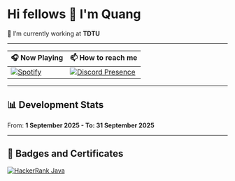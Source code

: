 # Hi fellows 👋 I'm Quang

🔭 I’m currently working at **TDTU**  

---

| 🎧 Now Playing | 📫 How to reach me |
|----------------|---------------------|
| [![Spotify](https://novatorem-yourname.vercel.app/api/spotify)](https://open.spotify.com/user/31dw2orb32kyydpudl2bqh2laejy?si=6cef3427ab4d4074) | [![Discord Presence](https://lanyard.cnrad.dev/api/YOUR_DISCORD_ID)](https://discord.com/users/YOUR_DISCORD_ID) |


---

## 📊 Development Stats
From: **1 September 2025 - To: 31 September 2025**


---

## 🏅 Badges and Certificates
[![HackerRank Java](https://img.shields.io/badge/HackerRank-Java_Badge-orange?logo=java&logoColor=white)](https://www.hackerrank.com/profile/vxq123)



